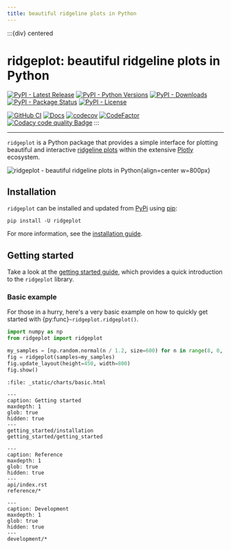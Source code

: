 ```yaml
---
title: beautiful ridgeline plots in Python
---
```


:::{div} centered
# ridgeplot: beautiful ridgeline plots in Python

[![PyPI - Latest Release](https://img.shields.io/pypi/v/ridgeplot)](https://pypi.org/project/ridgeplot/)
[![PyPI - Python Versions](https://img.shields.io/pypi/pyversions/ridgeplot)](https://pypi.org/project/ridgeplot/)
[![PyPI - Downloads](https://img.shields.io/pypi/dm/ridgeplot)](https://pypi.org/project/ridgeplot/)
[![PyPI - Package Status](https://img.shields.io/pypi/status/ridgeplot.svg)](https://pypi.org/project/ridgeplot/)
[![PyPI - License](https://img.shields.io/pypi/l/ridgeplot)](https://github.com/tpvasconcelos/ridgeplot/blob/main/LICENSE)

[![GitHub CI](https://github.com/tpvasconcelos/ridgeplot/actions/workflows/ci.yaml/badge.svg)](https://github.com/tpvasconcelos/ridgeplot/actions/workflows/ci.yaml/)
[![Docs](https://readthedocs.org/projects/ridgeplot/badge/?version=latest&style=flat)](https://ridgeplot.readthedocs.io/en/latest/)
[![codecov](https://codecov.io/gh/tpvasconcelos/ridgeplot/branch/main/graph/badge.svg)](https://codecov.io/gh/tpvasconcelos/ridgeplot)
[![CodeFactor](https://www.codefactor.io/repository/github/tpvasconcelos/ridgeplot/badge)](https://www.codefactor.io/repository/github/tpvasconcelos/ridgeplot)
[![Codacy code quality Badge](https://app.codacy.com/project/badge/Grade/e21652ac49874b6f94ed3c9b7ac77021)](https://app.codacy.com/gh/tpvasconcelos/ridgeplot/dashboard?utm_source=gh&utm_medium=referral&utm_content=&utm_campaign=Badge_grade)
:::

______________________________________________________________________

`ridgeplot` is a Python package that provides a simple interface for plotting beautiful and interactive [ridgeline plots](getting_started/getting_started.md) within the extensive [Plotly](https://plotly.com/python/) ecosystem.

![ridgeplot - beautiful ridgeline plots in Python](_static/img/hero.png){align=center w=800px}

<h2>Installation</h2>

`ridgeplot` can be installed and updated from [PyPi](https://pypi.org/project/ridgeplot/) using [pip](https://pip.pypa.io/en/stable/quickstart/):

```shell
pip install -U ridgeplot
```

For more information, see the [installation guide](getting_started/installation).

<h2>Getting started</h2>

Take a look at the [getting started guide](getting_started/getting_started), which provides a quick introduction to the `ridgeplot` library.

<h3>Basic example</h3>

For those in a hurry, here's a very basic example on how to quickly get started with {py:func}`~ridgeplot.ridgeplot()`.

```python
import numpy as np
from ridgeplot import ridgeplot

my_samples = [np.random.normal(n / 1.2, size=600) for n in range(8, 0, -1)]
fig = ridgeplot(samples=my_samples)
fig.update_layout(height=450, width=800)
fig.show()
```

```{raw} html
:file: _static/charts/basic.html
```

```{toctree}
---
caption: Getting started
maxdepth: 1
glob: true
hidden: true
---
getting_started/installation
getting_started/getting_started
```

```{toctree}
---
caption: Reference
maxdepth: 1
glob: true
hidden: true
---
api/index.rst
reference/*
```

```{toctree}
---
caption: Development
maxdepth: 1
glob: true
hidden: true
---
development/*
```
